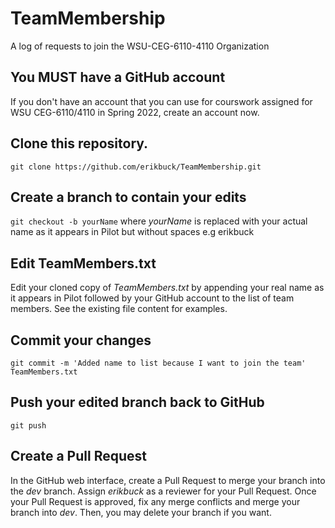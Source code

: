 # TeamMembership
A log of requests to join the WSU-CEG-6110-4110 Organization

## You **MUST** have a GitHub account
If you don't have an account that you can use for courswork assigned for WSU CEG-6110/4110 in Spring 2022, create an account now.

## Clone this repository.
``` git clone https://github.com/erikbuck/TeamMembership.git ```

## Create a branch to contain your edits
```git checkout -b yourName``` where *yourName* is replaced with your actual name as it appears in Pilot but without spaces e.g erikbuck
  
## Edit TeamMembers.txt
Edit your cloned copy of *TeamMembers.txt* by appending your real name as it appears in Pilot followed by your GitHub account to the list of team members. See the existing file content for examples.

## Commit your changes
```git commit -m 'Added name to list because I want to join the team' TeamMembers.txt```

## Push your edited branch back to GitHub
  ```git push```
  
## Create a Pull Request
In the GitHub web interface, create a Pull Request to merge your branch into the *dev* branch. Assign *erikbuck* as a reviewer for your Pull Request. Once your Pull Request is approved, fix any merge conflicts and merge your branch into *dev*. Then, you may delete your branch if you want.
  
